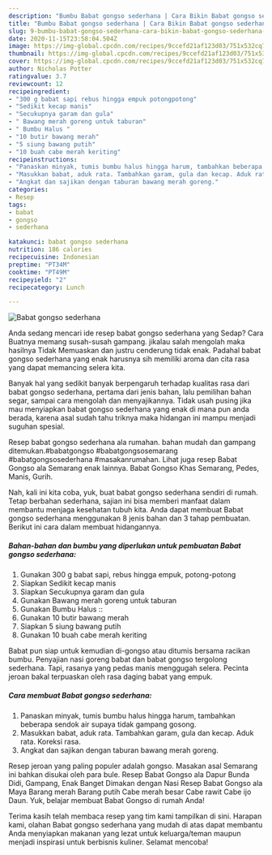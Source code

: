 ```yaml
---
description: "Bumbu Babat gongso sederhana | Cara Bikin Babat gongso sederhana Yang Lezat Sekali"
title: "Bumbu Babat gongso sederhana | Cara Bikin Babat gongso sederhana Yang Lezat Sekali"
slug: 9-bumbu-babat-gongso-sederhana-cara-bikin-babat-gongso-sederhana-yang-lezat-sekali
date: 2020-11-15T23:58:04.504Z
image: https://img-global.cpcdn.com/recipes/9ccefd21af123d03/751x532cq70/babat-gongso-sederhana-foto-resep-utama.jpg
thumbnail: https://img-global.cpcdn.com/recipes/9ccefd21af123d03/751x532cq70/babat-gongso-sederhana-foto-resep-utama.jpg
cover: https://img-global.cpcdn.com/recipes/9ccefd21af123d03/751x532cq70/babat-gongso-sederhana-foto-resep-utama.jpg
author: Nicholas Potter
ratingvalue: 3.7
reviewcount: 12
recipeingredient:
- "300 g babat sapi rebus hingga empuk potongpotong"
- "Sedikit kecap manis"
- "Secukupnya garam dan gula"
- " Bawang merah goreng untuk taburan"
- " Bumbu Halus "
- "10 butir bawang merah"
- "5 siung bawang putih"
- "10 buah cabe merah keriting"
recipeinstructions:
- "Panaskan minyak, tumis bumbu halus hingga harum, tambahkan beberapa sendok air supaya tidak gampang gosong."
- "Masukkan babat, aduk rata. Tambahkan garam, gula dan kecap. Aduk rata. Koreksi rasa."
- "Angkat dan sajikan dengan taburan bawang merah goreng."
categories:
- Resep
tags:
- babat
- gongso
- sederhana

katakunci: babat gongso sederhana 
nutrition: 186 calories
recipecuisine: Indonesian
preptime: "PT34M"
cooktime: "PT49M"
recipeyield: "2"
recipecategory: Lunch

---
```



![Babat gongso sederhana](https://img-global.cpcdn.com/recipes/9ccefd21af123d03/751x532cq70/babat-gongso-sederhana-foto-resep-utama.jpg)

Anda sedang mencari ide resep babat gongso sederhana yang Sedap? Cara Buatnya memang susah-susah gampang. jikalau salah mengolah maka hasilnya Tidak Memuaskan dan justru cenderung tidak enak. Padahal babat gongso sederhana yang enak harusnya sih memiliki aroma dan cita rasa yang dapat memancing selera kita.

Banyak hal yang sedikit banyak berpengaruh terhadap kualitas rasa dari babat gongso sederhana, pertama dari jenis bahan, lalu pemilihan bahan segar, sampai cara mengolah dan menyajikannya. Tidak usah pusing jika mau menyiapkan babat gongso sederhana yang enak di mana pun anda berada, karena asal sudah tahu triknya maka hidangan ini mampu menjadi suguhan spesial.

Resep babat gongso sederhana ala rumahan. bahan mudah dan gampang ditemukan.#babatgongso #babatgongsosemarang #babatgongsosederhana #masakanrumahan. Lihat juga resep Babat Gongso ala Semarang enak lainnya. Babat Gongso Khas Semarang, Pedes, Manis, Gurih.


Nah, kali ini kita coba, yuk, buat babat gongso sederhana sendiri di rumah. Tetap berbahan sederhana, sajian ini bisa memberi manfaat dalam membantu menjaga kesehatan tubuh kita. Anda dapat membuat Babat gongso sederhana menggunakan 8 jenis bahan dan 3 tahap pembuatan. Berikut ini cara dalam membuat hidangannya.

<!--inarticleads1-->

##### Bahan-bahan dan bumbu yang diperlukan untuk pembuatan Babat gongso sederhana:

1. Gunakan 300 g babat sapi, rebus hingga empuk, potong-potong
1. Siapkan Sedikit kecap manis
1. Siapkan Secukupnya garam dan gula
1. Gunakan  Bawang merah goreng untuk taburan
1. Gunakan  Bumbu Halus ::
1. Gunakan 10 butir bawang merah
1. Siapkan 5 siung bawang putih
1. Gunakan 10 buah cabe merah keriting


Babat pun siap untuk kemudian di-gongso atau ditumis bersama racikan bumbu. Penyajian nasi goreng babat dan babat gongso tergolong sederhana. Tapi, rasanya yang pedas manis menggugah selera. Pecinta jeroan bakal terpuaskan oleh rasa daging babat yang empuk. 

<!--inarticleads2-->

##### Cara membuat Babat gongso sederhana:

1. Panaskan minyak, tumis bumbu halus hingga harum, tambahkan beberapa sendok air supaya tidak gampang gosong.
1. Masukkan babat, aduk rata. Tambahkan garam, gula dan kecap. Aduk rata. Koreksi rasa.
1. Angkat dan sajikan dengan taburan bawang merah goreng.


Resep jeroan yang paling populer adalah gongso. Masakan asal Semarang ini bahkan disukai oleh para bule. Resep Babat Gongso ala Dapur Bunda Didi, Gampang, Enak Banget Dimakan dengan Nasi Resep Babat Gongso ala Maya Barang merah Barang putih Cabe merah besar Cabe rawit Cabe ijo Daun. Yuk, belajar membuat Babat Gongso di rumah Anda! 

Terima kasih telah membaca resep yang tim kami tampilkan di sini. Harapan kami, olahan Babat gongso sederhana yang mudah di atas dapat membantu Anda menyiapkan makanan yang lezat untuk keluarga/teman maupun menjadi inspirasi untuk berbisnis kuliner. Selamat mencoba!
